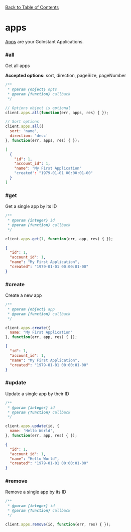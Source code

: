 [Back to Table of Contents](/#client)

# apps

[Apps](https://developers.goinstant.com/v1/rest-api/apps.html) are your GoInstant Applications.

### #all

Get all apps

**Accepted options:** sort, direction, pageSize, pageNumber

```js
/**
 * @param {object} opts
 * @param {function} callback
 */

// Options object is optional
client.apps.all(function(err, apps, res) { });

// Sort options
client.apps.all({
  sort: 'name',
  direction: 'desc'
}, function(err, apps, res) { });
```

```json
[
  {
    "id": 1,
    "account_id": 1,
    "name": "My First Application"
    "created": "1979-01-01 00:00:01-00"
  }
]
```

### #get

Get a single app by its ID

```js
/**
 * @param {integer} id
 * @param {function} callback
 */

client.apps.get(1, function(err, app, res) { });
```

```json
{
  "id": 1,
  "account_id": 1,
  "name": "My First Application",
  "created": "1979-01-01 00:00:01-00"
}
```

### #create

Create a new app

```js
/**
 * @param {object} app
 * @param {function} callback
 */

client.apps.create({
  name: "My First Application"
}, function(err, app, res) { });
```

```json
{
  "id": 1,
  "account_id": 1,
  "name": "My First Application",
  "created": "1979-01-01 00:00:01-00"
}
```

### #update

Update a single app by their ID

```js
/**
 * @param {integer} id
 * @param {function} callback
 */

client.apps.update(id, {
  name: 'Hello World',
}, function(err, app, res) { });
```

```json
{
  "id": 1,
  "account_id": 1,
  "name": "Hello World",
  "created": "1979-01-01 00:00:01-00"
}
```

### #remove

Remove a single app by its ID

```js
/**
 * @param {integer} id
 * @param {function} callback
 */

client.apps.remove(id, function(err, res) { });

```
